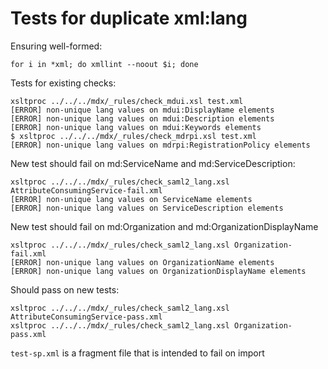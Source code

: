 # Tests for duplicate xml:lang

Ensuring well-formed:
```
for i in *xml; do xmllint --noout $i; done
```

Tests for existing checks:
```
xsltproc ../../../mdx/_rules/check_mdui.xsl test.xml 
[ERROR] non-unique lang values on mdui:DisplayName elements
[ERROR] non-unique lang values on mdui:Description elements
[ERROR] non-unique lang values on mdui:Keywords elements
$ xsltproc ../../../mdx/_rules/check_mdrpi.xsl test.xml 
[ERROR] non-unique lang values on mdrpi:RegistrationPolicy elements
```

New test should fail on md:ServiceName and md:ServiceDescription:
```
xsltproc ../../../mdx/_rules/check_saml2_lang.xsl AttributeConsumingService-fail.xml
[ERROR] non-unique lang values on ServiceName elements
[ERROR] non-unique lang values on ServiceDescription elements
```

New test should fail on md:Organization and md:OrganizationDisplayName
```
xsltproc ../../../mdx/_rules/check_saml2_lang.xsl Organization-fail.xml
[ERROR] non-unique lang values on OrganizationName elements
[ERROR] non-unique lang values on OrganizationDisplayName elements
```

Should pass on new tests:
```
xsltproc ../../../mdx/_rules/check_saml2_lang.xsl AttributeConsumingService-pass.xml
xsltproc ../../../mdx/_rules/check_saml2_lang.xsl Organization-pass.xml
```

`test-sp.xml` is a fragment file that is intended to fail on import
